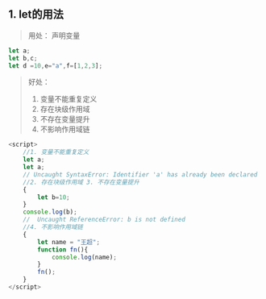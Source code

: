 ## 1. let的用法

> 用处： 声明变量

```javascript
let a;
let b,c;
let d =10,e="a",f=[1,2,3];
```

> 好处： 
>
> 1.  变量不能重复定义
> 2.  存在块级作用域
> 3.  不存在变量提升
> 4.  不影响作用域链

```javascript
<script>
    //1. 变量不能重复定义
    let a;
	let a;
	// Uncaught SyntaxError: Identifier 'a' has already been declared
	//2. 存在块级作用域 3. 不存在变量提升
	{
        let b=10;
    }
	console.log(b);
	//  Uncaught ReferenceError: b is not defined
	//4. 不影响作用域链
	{
        let name = "王超";
        function fn(){
            console.log(name);
        }
        fn();
    }
</script>
```

